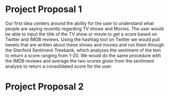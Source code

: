 # Project Proposal 1

Our first idea centers around the ability for the user to understand what people are saying recently regarding TV shows and Movies. The user would be able to input the title of the TV show or movie to get a score based on Twitter and IMDB reviews. Using the hashtag tool on Twitter we would pull tweets that are written about these shows and movies and run them through the Stanford Sentiment Treebank, which analyzes the sentiment of the text to return a score ranging from 1-20. We would do the same procedure with the IMDB reviews and average the two scores given from the sentiment analysis to return a consolidated score for the user.

# Project Proposal 2
